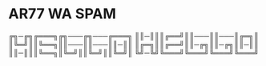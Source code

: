 # AR77 WA SPAM

╔╗─╔╗╔═══╗╔╗───╔╗───╔═══╗
║║─║║║╔══╝║║───║║───║╔═╗║
║╚═╝║║╚══╗║║───║║───║║─║║
║╔═╗║║╔══╝║║─╔╗║║─╔╗║║─║║
║║─║║║╚══╗║╚═╝║║╚═╝║║╚═╝║
╚╝─╚╝╚═══╝╚═══╝╚═══╝╚═══╝
